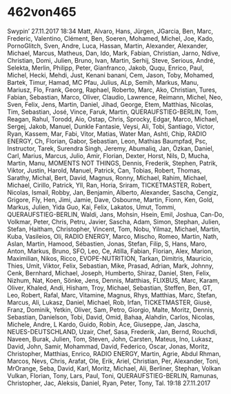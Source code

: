 # 462von465

Swypin’ 27.11.2017 18:34 Matt, Alvaro, Hans, Jürgen, JGarcia, Ben, Marc, Frederic, Valentino, Clément, Ben, Soeren, Mohamed, Michel, Joe, Kado, PornoGlitch, Sven, Andre, Luca, Hassan, Martin, Alexander, Alexander, Michael, Marcus, Matheus, Dan, Ido, Mark, Fabian, Christian, Jarno, Ndive, Christian, Domi, Julien, Bruno, Ivan, Martin, Serhij, Steve, Serious, André, Selekta, Merlin, Philipp, Peter, Gianfranco, Jakob, Ququ, Enrico, Paul, Michel, Hecki, Mehdi, Just, Kenani banani, Cem, Jason, Toby, Mohamed, Bartek, Timur, Hamad, MC Pfau, Julius, ALp, Semih, Markus, Manu, Mariusz, Flo, Frank, Georg, Raphael, Roberto, Marc, Ako, Christian, Tures, Fabian, Sebastian, Marco, Oliver, Claudio, Lawrence, Reimann, Michel, Neo, Sven, Felix, Jens, Martin, Daniel, Jihad, George, Etem, Matthias, Nicolas, Tim, Sebastian, José, Vince, Faruk, Martin, QUERAUFSTIEG-BERLIN, Tom, Reagan, Rahul, Torodd, Aio, Ostap, Chris, Sprocky, Edgar, Marco, Michael, Sergej, Jakob, Manuel, Dunkle Fantasie, Veysi, Ali, Tobi, Santiago, Victor, Ryan, Kassem, Mar, Fabi, Vítor, Matias, Water Man, Ashti, Chip, RADIO ENERGY, Ch, Florian, Gabor, Sebastian, Leon, Mathias Baumpfad, Psc, Instructor, Tarek, Surendra Singh, Jeremy, Abumaliq, Jan, Özkan, Daniel, Carl, Marius, Marcus, Julio, Amir, Florian, Dexter, Horst, Nils, D, Mucha, Martin, Manu, MOMENTS NOT THINGS, Dennis, Frederik, Stephen, Patrik, Viktor, Justin, Harold, Manuel, Patrick, Can, Tobias, Robert, Thomas, Sarathy, Michal, Bert, David, Magnus, Ronny, Michael, Rahim, Michael, Michael, Cirillo, Patrick, Yll, Ran, Horia, Sriram, TICKETMASTER, Robert, Nicolas, Ismail, Robby, Jan, Benjamin, Alberto, Alexander, Sascha, Cengiz, Grigore, Fly, Hen, Jimi, Jamie, Dave, Osbourne, Martin, Fionn, Ken, Gold, Markus, Julien, Yida Guo, Kai, Felix, Lakatos, Umut, Tommi, QUERAUFSTIEG-BERLIN, Waldi, Jans, Mohsin, Hsein, Emil, Joshua, Can-Do, Volkmar, Peter, Chris, Petru, Javier, Sascha, Adam, Simon, Stephan, Julien, Stefan, Haitham, Christopher, Vincent, Tom, Nobu, Yilmaz, Michael, Martin, Kuba, Vasileios, Oli, RADIO ENERGY, Marco, Mischo, Romeo, Martin, Nath, Aslan, Martin, Hamood, Sébastien, Jonas, Stefan, Filip, S, Hans, Maro, Anton, Markus, Bruno, SFO, Leo, Ce, Atilla, Fabian, Florian, Alex, Marion, Maximilian, Nikos, Ricco, EVOPE-NUTRITION, Tarkan, Dimitris, Mauricio, Thies, Umit, Viktor, Felix, Sebastian, Mike, Prasad, Adrian, Mark, Johnny, Cenk, Bernhard, Michael, Joseph, Humberto, Shiraz, Daniel, Sten, Felix, Nizhum, Nat, Koen, Sönke, Jens, Dennis, Matthias, FLIXBUS, Marc, Karam, Oliver, Khaled, Andi, Hisham, Troy, Michael, Sebastian, Steffen, Ben, GT, Leo, Robert, Rafal, Marc, Vitamine, Magnus, Rhys, Matthias, Marc, Stefan, Marcus, Ali, Lukasz, Daniel, Michael, Rob, Irfan, TICKETMASTER, Giusè, Franz, Dominik, Yetkin, Oliver, Sam, Petro, Giorgio, Malte, Moritz, Dennis, Sebastian, Danielson, Tobi, David, Omid, Bahaa, Alahdin, Carlos, Nicolas, Michele, Andre, L Kardo, Guido, Robin, Ace, Giuseppe, Jan, Jascha, NEUES-DEUTSCHLAND, Uzair, Chef, Sasa, Frederik, Jan, Bernd, Rouchdi, Naveen, Burak, Julien, Tom, Steven, John, Carsten, Mateus, Ino, Lukasz, David, John, Samir, Mohammad, David, Federico, Oscar, Jonas, Moritz, Christopher, Matthias, Enrico, RADIO ENERGY, Martin, Agrie, Abdul Rhman, Marcos, Nevs, Chris, Arafat, Ole, Erik, Ariel, Christian, Per, Alexander, Toni, MrOrange, Seba, David, Karl, Moritz, Michael, Ali, Berliner, Stephan, Volkan Vulkan, Florian, Tony, Lars, Paul, Toni, QUERAUFSTIEG-BERLIN, Ramunas, Christopher, Jac, Aleksis, Daniel, Ryan, Peter, Tony, Tal. 19:18 27.11.2017
